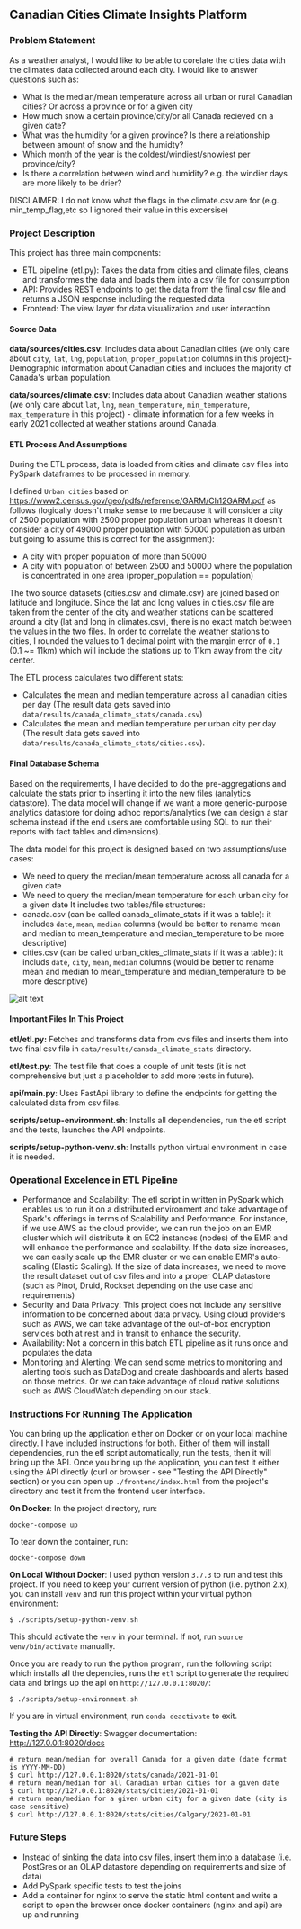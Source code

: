 ## Canadian Cities Climate Insights Platform

### Problem Statement
As a weather analyst, I would like to be able to corelate the cities data with the climates data collected around each city. I would like to answer questions such as:
- What is the median/mean temperature across all urban or rural Canadian cities? Or across a province or for a given city
- How much snow a certain province/city/or all Canada recieved on a given date?
- What was the humidity for a given province? Is there a relationship between amount of snow and the humidty?
- Which month of the year is the coldest/windiest/snowiest per province/city?
- Is there a correlation between wind and humidity? e.g. the windier days are more likely to be drier?

DISCLAIMER: I do not know what the flags in the climate.csv are for (e.g. min_temp_flag,etc so I ignored their value in this excersise)

### Project Description
This project has three main components:
- ETL pipeline (etl.py): Takes the data from cities and climate files, cleans and transformes the data and loads them into a csv file for consumption
- API: Provides REST endpoints to get the data from the final csv file and returns a JSON response including the requested data
- Frontend: The view layer for data visualization and user interaction 

#### Source Data
**data/sources/cities.csv**: Includes data about Canadian cities (we only care about `city`, `lat`, `lng`, `population`, `proper_population` columns in this project)- Demographic information about Canadian cities and includes the majority of Canada's urban population.

**data/sources/climate.csv**: Includes data about Canadian weather stations (we only care about `lat`, `lng`, `mean_temperature`, `min_temperature`, `max_temperature` in this project) - climate information for a few weeks in early 2021 collected at weather stations around Canada.

#### ETL Process And Assumptions
During the ETL process, data is loaded from cities and climate csv files into PySpark dataframes to be processed in memory.

I defined `Urban cities` based on https://www2.census.gov/geo/pdfs/reference/GARM/Ch12GARM.pdf as follows (logically doesn't make sense to me because it will consider a city of 2500 population with 2500 proper population urban whereas it doesn't consider a city of 49000 proper poulation with 50000 population as urban but going to assume this is correct for the assignment):
- A city with proper population of more than 50000
- A city with population of between 2500 and 50000 where the population is concentrated in one area (proper_population == population)

The two source datasets (cities.csv and climate.csv) are joined based on latitude and longitude. Since the lat and long values in cities.csv file are taken from the center of the city and weather stations can be scattered around a city (lat and long in climates.csv), there is no exact match between the values in the two files. In order to correlate the weather stations to cities, I rounded the values to 1 decimal point with the margin error of `0.1` (0.1 ~= 11km) which will include the stations up to 11km away from the city center.

The ETL process calculates two different stats:
- Calculates the mean and median temperature across all canadian cities per day (The result data gets saved into `data/results/canada_climate_stats/canada.csv`)
- Calculates the mean and median temperature per urban city per day (The result data gets saved into `data/results/canada_climate_stats/cities.csv`). 

#### Final Database Schema
Based on the requirements, I have decided to do the pre-aggregations and calculate the stats prior to inserting it into the new files (analytics datastore). The data model will change if we want a more generic-purpose analytics datastore for doing adhoc reports/analytics (we can design a star schema instead if the end users are comfortable using SQL to run their reports with fact tables and dimensions).

The data model for this project is designed based on two assumptions/use cases:
- We need to query the median/mean temperature across all canada for a given date
- We need to query the median/mean temperature for each urban city for a given date
It includes two tables/file structures:
- canada.csv (can be called canada_climate_stats if it was a table): it includes `date`, `mean`, `median` columns (would be better to rename mean and median to mean_temperature and median_temperature to be more descriptive)
- cities.csv (can be called urban_cities_climate_stats if it was a table:): it includs `date`, `city`, `mean`, `median` columns (would be better to rename mean and median to mean_temperature and median_temperature to be more descriptive)

![alt text](https://github.com/sahar1364/climate_analysis_platform/blob/master/images/erm.png)

#### Important Files In This Project
**etl/etl.py:** Fetches and transforms data from cvs files and inserts them into two final csv file in `data/results/canada_climate_stats` directory.

**etl/test.py**: The test file that does a couple of unit tests (it is not comprehensive but just a placeholder to add more tests in future).

**api/main.py**: Uses FastApi library to define the endpoints for getting the calculated data from csv files.

**scripts/setup-environment.sh**: Installs all dependencies, run the etl script and the tests, launches the API endpoints.

**scripts/setup-python-venv.sh**: Installs python virtual environment in case it is needed.

### Operational Excelence in ETL Pipeline
- Performance and Scalability: The etl script in written in PySpark which enables us to run it on a distributed environment and take advantage of Spark's offerings in terms of Scalability and Performance. For instance, if we use AWS as the cloud provider, we can run the job on an EMR cluster which will distribute it on EC2 instances (nodes) of the EMR and will enhance the performance and scalability. If the data size increases, we can easily scale up the EMR cluster or we can enable EMR's auto-scaling (Elastic Scaling). If the size of data increases, we need to move the result dataset out of csv files and into a proper OLAP datastore (such as Pinot, Druid, Rockset depending on the use case and requirements)
- Security and Data Privacy: This project does not include any sensitive information to be concerned about data privacy. Using cloud providers such as AWS, we can take advantage of the out-of-box encryption services both at rest and in transit to enhance the security.
- Availability: Not a concern in this batch ETL pipeline as it runs once and populates the data
- Monitoring and Alerting: We can send some metrics to monitoring and alerting tools such as DataDog and create dashboards and alerts based on those metrics. Or we can take advantage of cloud native solutions such as AWS CloudWatch depending on our stack.

### Instructions For Running The Application
You can bring up the application either on Docker or on your local machine directly. I have included instructions for both. Either of them will install dependencies, run the etl script automatically, run the tests, then it will bring up the API. Once you bring up the application, you can test it either using the API directly (curl or browser - see "Testing the API Directly" section) or you can open up `./frontend/index.html` from the project's directory and test it from the frontend user interface.

**On Docker**:
In the project directory, run:
```
docker-compose up
```
To tear down the container, run:
```
docker-compose down
```

**On Local Without Docker**:
I used python version `3.7.3` to run and test this project. If you need to keep your current version of python (i.e. python 2.x), you can install `venv` and run this project within your virtual python environment:

```
$ ./scripts/setup-python-venv.sh
```
This should activate the `venv` in your terminal. If not, run `source venv/bin/activate` manually.

Once you are ready to run the python program, run the following script which installs all the depencies, runs the `etl` script to generate the required data and brings up the api on `http://127.0.0.1:8020/`:

```
$ ./scripts/setup-environment.sh
```
If you are in virtual environment, run `conda deactivate` to exit.

**Testing the API Directly**:
Swagger documentation: http://127.0.0.1:8020/docs

```
# return mean/median for overall Canada for a given date (date format is YYYY-MM-DD)
$ curl http://127.0.0.1:8020/stats/canada/2021-01-01
# return mean/median for all Canadian urban cities for a given date
$ curl http://127.0.0.1:8020/stats/cities/2021-01-01
# return mean/median for a given urban city for a given date (city is case sensitive)
$ curl http://127.0.0.1:8020/stats/cities/Calgary/2021-01-01
```

### Future Steps
- Instead of sinking the data into csv files, insert them into a database (i.e. PostGres or an OLAP datastore depending on requirements and size of data)
- Add PySpark specific tests to test the joins
- Add a container for nginx to serve the static html content and write a script to open the browser once docker containers (nginx and api) are up and running
